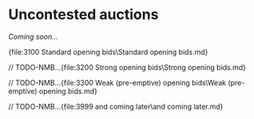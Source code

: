# <a name="Uncontested_auctions"> Uncontested auctions

_Coming soon..._

{file:3100 Standard opening bids\Standard opening bids.md}

// TODO-NMB...{file:3200 Strong opening bids\Strong opening bids.md}

// TODO-NMB...{file:3300 Weak (pre-emptive) opening bids\Weak (pre-emptive) opening bids.md}

// TODO-NMB...{file:3999 and coming later\and coming later.md}
